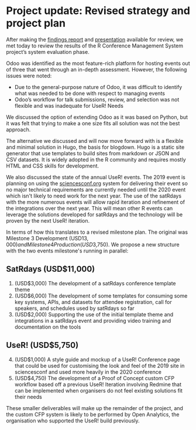 # Project update: Revised strategy and project plan
After making the [findings report](./cms_evaluation_report.md) and [presentation](https://1drv.ms/p/s!AiZm2P6YHtSfg4lpg8XOz0ThAGdGhg) available for review, we met today to review the results of the R Conference Management System project’s system evaluation phase.

Odoo was identified as the most feature-rich platform for hosting events out of three that went through an in-depth assessment. However, the following issues were noted:
-	Due to the general-purpose nature of Odoo, it was difficult to identify what was needed to be done with respect to managing events
-	Odoo’s workflow for talk submissions, review, and selection was not flexible and was inadequate for UseR! Needs

We discussed the option of extending Odoo as it was based on Python, but it was felt that trying to make a one size fits all solution was not the best approach.

The alternative we discussed and will now move forward with is a flexible and minimal solution in Hugo, the basis for blogdown.
Hugo is a static site generator that use templates to build sites from markdown or JSON and CSV datasets. It is widely adopted in the R community and requires mostly HTML and CSS skills for development.

We also discussed the state of the annual UseR! events. The 2019 event is planning on using the [sciencesconf.org](https://sciencesconf.org) system for delivering their event so no major technical requirements are currently needed until the 2020 event which isn't likely to need work for the next year. The use of the satRdays with the more numerous events will allow rapid iteration and refinement of the integrations over the next year. This  will mean other R events can leverage the solutions developed for satRdays and the technology will be proven by the next UseR! iteration.

In terms of how this translates to a revised milestone plan. The original was Milestone 3 Development (USD$13,000) and Milestone 4 Production (USD$3,750). We propose a new structure with the two events milestone's running in parallel:

## SatRdays (USD$11,000)
1. (USD$3,000) The development of a satRdays conference template theme
2. (USD$6,000) The development of some templates for consuming some key systems, APIs, and datasets for attendee registration, call for speakers, and schedules used by satRdays so far
3. (USD$2,000) Supporting the use of the initial template theme and integrations in a satRdays event and providing video training and documentation on the tools 

## UseR! (USD$5,750)
4. (USD$1,000) A style guide and mockup of a UseR! Conference page that could be used for customising the look and feel of the 2019 site in sciencesconf and used more heavily in the 2020 conference
5. (USD$4,750) The development of a Proof of Concept custom CFP workflow based off a previous UseR! Iteration involving Redmine that can be implemented when organisers do not feel existing solutions fit their needs

These smaller deliverables will make up the remainder of the project, and the custom CFP system is likely to be performed by Open Analytics, the organisation who supported the UseR! build previously.


